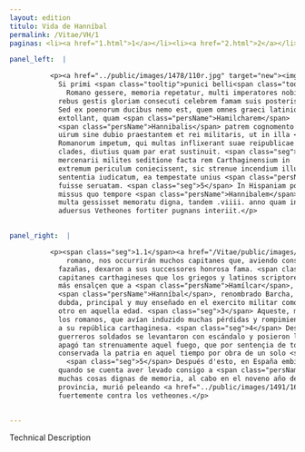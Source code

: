 ```yaml
---
layout: edition
titulo: Vida de Hanníbal
permalink: /Vitae/VH/1
paginas: <li><a href="1.html">1</a></li><li><a href="2.html">2</a></li><li><a href="3.html">3</a></li><li><a href="4.html">4</a></li><li><a href="5.html">5</a></li><li><a href="6.html">6</a></li><li><a href="7.html">7</a></li><li><a href="8.html">8</a></li><li><a href="9.html">9</a></li><li><a href="10.html">10</a></li><li><a href="11.html">11</a></li><li><a href="12.html">12</a></li><li><a href="13.html">13</a></li><li><a href="14.html">14</a></li><li><a href="15.html">15</a></li><li><a href="16.html">16</a></li><li><a href="17.html">17</a></li><li><a href="18.html">18</a></li><li><a href="19.html">19</a></li><li><a href="20.html">20</a></li><li><a href="21.html">21</a></li><li><a href="22.html">22</a></li><li><a href="23.html">23</a></li><li><a href="24.html">24</a></li><li><a href="25.html">25</a></li><li><a href="26.html">26</a></li><li><a href="27.html">27</a></li><li><a href="28.html">28</a></li><li><a href="29.html">29</a></li><li><a href="30.html">30</a></li><li><a href="31.html">31</a></li><li><a href="32.html">32</a></li><li><a href="33.html">33</a></li><li><a href="34.html">34</a></li><li><a href="35.html">35</a></li><li><a href="36.html">36</a></li><li><a href="37.html">37</a></li><li><a href="38.html">38</a></li><li><a href="39.html">39</a></li><li><a href="40.html">40</a></li><li><a href="41.html">41</a></li><li><a href="42.html">42</a></li><li><a href="43.html">43</a></li><li><a href="44.html">44</a></li><li><a href="45.html">45</a></li><li><a href="46.html">46</a></li><li><a href="47.html">47</a></li><li><a href="48.html">48</a></li><li><a href="49.html">49</a></li><li><a href="50.html">50</a></li><li><a href="51.html">51</a></li><li><a href="52.html">52</a></li><li><a href="53.html">53</a></li><li><a href="54.html">54</a></li><li><a href="55.html">55</a></li><li><a href="56.html">56</a></li><li><a href="57.html">57</a></li><li><a href="58.html">58</a></li><li><a href="59.html">59</a></li><li><a href="60.html">60</a></li><li><a href="61.html">61</a></li><li><a href="62.html">62</a></li><li><a href="63.html">63</a></li><li><a href="64.html">64</a></li><li><a href="65.html">65</a></li><li><a href="66.html">66</a></li><li><a href="67.html">67</a></li><li><a href="68.html">68</a></li><li><a href="69.html">69</a></li><li><a href="70.html">70</a></li><li><a href="71.html">71</a></li><li><a href="72.html">72</a></li><li><a href="73.html">73</a></li><li><a href="74.html">74</a></li><li><a href="75.html">75</a></li><li><a href="76.html">76</a></li><li><a href="77.html">77</a></li><li><a href="78.html">78</a></li><li><a href="79.html">79</a></li><li><a href="80.html">80</a></li><li><a href="81.html">81</a></li><li><a href="82.html">82</a></li><li><a href="83.html">83</a></li><li><a href="84.html">84</a></li><li><a href="85.html">85</a></li><li><a href="86.html">86</a></li><li><a href="87.html">87</a></li><li><a href="88.html">88</a></li><li><a href="89.html">89</a></li><li><a href="90.html">90</a></li><li><a href="91.html">91</a></li><li><a href="92.html">92</a></li><li><a href="93.html">93</a></li><li><a href="94.html">94</a></li><li><a href="95.html">95</a></li><li><a href="96.html">96</a></li>

panel_left:  |

          <p><a href="../public/images/1478/110r.jpg" target="new"><img class="facs" src="https://alfonsodepalencia.github.io/Vitae/public/images/facs_icon.jpg"/></a><span class="seg">1.1</span>
            Si primi <span class="tooltip">punici belli<span class="tooltiptext">belli punici <span class="siglas">P</span> </span></span>, quod carthaginenses cum populo
              Romano gessere, memoria repetatur, multi imperatores nobis ocurrent, qui ex
            rebus gestis gloriam consecuti celebrem famam suis posteris reliquerunt. <span class="seg">2</span>
            Sed ex poenorum ducibus nemo est, quem omnes graeci latinique scriptores magis
            extollant, quam <span class="persName">Hamilcharem</span>
            <span class="persName">Hannibalis</span> patrem cognomento Barcham
            uirum sine dubio praestantem et rei militaris, ut in illa <span class="tooltip">quisque aetate<span class="tooltiptext">quisque esse etate <span class="siglas">E G M N P S U r s</span> quisquis etate esse <span class="siglas">W</span> </span></span> poterat, peritissimum. <span class="seg">3</span> Is primum in Sicilia
            Romanorum impetum, qui multas inflixerant suae reipublicae
            clades, diutius quam par erat sustinuit. <span class="seg">4</span> Deinde Aphrico bello cum
            mercenarii milites seditione facta rem Carthaginensium in
            extremum periculum coniecissent, sic strenue incendium illud restinxit, ut sit omnium
            sententia iudicatum, ea tempestate unius <span class="persName">Hamilcharis</span> opera patriam
            fuisse seruatam. <span class="seg">5</span> In Hispaniam post haec cum imperio
            missus quo tempore <span class="persName">Hannibalem</span> puerum secum duxisse traditur, cum
            multa gessisset memoratu digna, tandem .viiii. anno quam in eam prouinciam uenerat,
            aduersus Vetheones fortiter pugnans interiit.</p>
        

panel_right:  |

          <p><span class="seg">1.1</span><a href="/Vitae/public/images/1491/165v.png" target="new"><img class="facs" src="https://alfonsodepalencia.github.io/Vitae/public/images/facs_icon.jpg"/></a>[165v,a] Si se repite la memoria de la Primera Guerra Púnica que los carthagineses fizieron con el pueblo
              romano, nos occurrirán muchos capitanes que, aviendo conseguido gloria de sus
            fazañas, dexaron a sus successores honrosa fama. <span class="seg">2</span> Mas ninguno hay de los
            capitanes carthagineses que los griegos y latinos scriptores
            más ensalçen que a <span class="persName">Hamílcar</span>, padre de
            <span class="persName">Hanníbal</span>, renombrado Barcha, varón, sin
            dubda, principal y muy enseñado en el exercito militar como podiera aver algún
            otro en aquella edad. <span class="seg">3</span> Aqueste, más luengamente <span class="tooltip">que<span class="tooltiptext">qua  </span></span> la razón quería, sostovo primero en Sicilia el ímpeto de
            los romanos, que avían induzido muchas pérdidas y rompimientos
            a su república carthaginesa. <span class="seg">4</span> Después, en la guerra africana, quando los
            guerreros soldados se levantaron con escándalo y posieron la <span class="tooltip">cosa<span class="tooltiptext">casa  </span></span> pública de los carthagineses en extremo peligro, él
            apagó tan strenuamente aquel fuego, que por sentençia de todos es juzgado aver sido
            conservada la patria en aquel tiempo por obra de un solo <span class="persName">Hamílcar</span>.
              <span class="seg">5</span> Después d'esto, en España embiado con capitanía
            quando se cuenta aver levado consigo a <span class="persName">Hanníbal</span> mochacho, fechas
            muchas cosas dignas de memoria, al cabo en el noveno año después de venido en aquella
            provincia, murió peleando <a href="../public/images/1491/165v.png" target="new"><img class="facs" src="https://alfonsodepalencia.github.io/Vitae/public/images/facs_icon.jpg"/></a>[165v,b]
            fuertemente contra los vetheones.</p>
        

---
```


Technical Description 